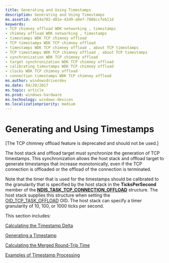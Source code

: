 ```yaml
---
title: Generating and Using Timestamps
description: Generating and Using Timestamps
ms.assetid: a654a702-d01e-43d9-a0ef-7886ccfeb11d
keywords:
- TCP chimney offload WDK networking , timestamps
- chimney offload WDK networking , timestamps
- timestamps WDK TCP chimney offload
- TCP timestamps WDK TCP chimney offload
- timestamps WDK TCP chimney offload , about TCP timestamps
- TCP timestamps WDK TCP chimney offload , about TCP timestamps
- synchronization WDK TCP chimney offload
- target synchronization WDK TCP chimney offload
- calibrating timestamps WDK TCP chimney offload
- clocks WDK TCP chimney offload
- connection timestamps WDK TCP chimney offload
ms.author: windowsdriverdev
ms.date: 04/20/2017
ms.topic: article
ms.prod: windows-hardware
ms.technology: windows-devices
ms.localizationpriority: medium
---
```


# Generating and Using Timestamps


\[The TCP chimney offload feature is deprecated and should not be used.\]

The host stack and offload target must synchronize the generation of TCP timestamps. This synchronization allows the host stack and offload target to generate timestamps that increase monotonically, even if the TCP connection is offloaded or the offload of the connection is terminated.

Note that the timer that is used for the timestamps should be calibrated to the granularity that is specified by the host stack in the **TicksPerSecond** member of the [**NDIS\_TASK\_TCP\_CONNECTION\_OFFLOAD**](https://msdn.microsoft.com/library/windows/hardware/ff567873) structure. The host stack supplies this structure when setting the [OID\_TCP\_TASK\_OFFLOAD](https://msdn.microsoft.com/library/windows/hardware/ff569815) OID. The host stack can specify a timer granularity of 10, 100, or 1000 ticks per second.

This section includes:

[Calculating the Timestamp Delta](calculating-the-timestamp-delta.md)

[Generating a Timestamp](generating-a-timestamp.md)

[Calculating the Merged Round-Trip Time](calculating-the-merged-round-trip-time.md)

[Examples of Timestamp Processing](examples-of-timestamp-processing.md)

 

 





